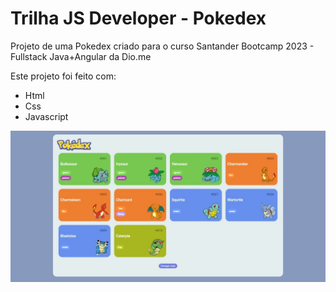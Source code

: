 # Trilha JS Developer - Pokedex 
 
 
 Projeto de uma Pokedex criado para o curso Santander Bootcamp 2023 - Fullstack Java+Angular da Dio.me 
 
 Este projeto foi feito com:
 - Html 
 - Css 
 - Javascript

 <img src="./assets/imagens/imagem-readme.jpeg">

